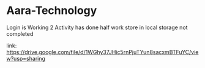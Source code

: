 # Aara-Technology

Login is Working
2 Activity has done half work
store in local storage not completed

link:  https://drive.google.com/file/d/1WGhy37JHic5rnPjuTYun8sacxmBTFuYC/view?usp=sharing
